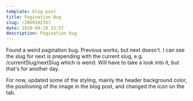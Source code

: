 ```yaml
---
template: blog-post
title: Pagination Bug
slug: /2009102357
date: 2020-09-10 23:57
description: Pagination bug
---
```

Found a weird pagination bug.  Previous works, but next doesn't.  I can see the slug for next is prepending with the current slug, e.g. /currentSlug/nextSlug which is weird.  Will have to take a look into it, but that's for another day.  

For now, updated some of the styling, mainly the header background color, the positioning of the image in the blog post, and changed the icon on the tab.